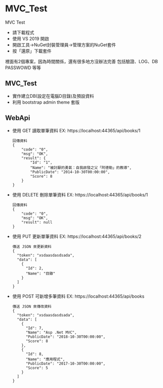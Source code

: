 # MVC_Test
MVC Test

- 請下載程式
- 使用 VS 2019 開啟
- 開啟工具->NuGet封裝管理員->管理方案的NuGet套件
- 按「還原」下載套件

裡面有2個專案，因為時間關係，還有很多地方沒辦法完善
包括驗證、LOG、DB PASSWOWD 等等

## MVC_Test
- 實作建立DB(設定在電腦D目錄)及預設資料
- 利用 bootstrap admin theme 套版

## WebApi
- 使用 GET 讀取單筆資料 EX: https://localhost:44365/api/books/1
  ```
  回傳資料
  {
      "code": "0",
      "msg": "OK",
      "result": {
          "Id": "1",
          "Name": "被討厭的勇氣：自我啟發之父「阿德勒」的教導",
          "PublicDate": "2014-10-30T00:00:00",
          "Score": 8
      }
  }
  ```
- 使用 DELETE 刪除單筆資料 EX: https://localhost:44365/api/books/1
  ```
  回傳資料
  {
      "code": "0",
      "msg": "OK",
      "result": null
  }
  ```
- 使用 PUT 更新單筆資料 EX: https://localhost:44365/api/books/2
  ```
  傳送 JSON 來更新資料
  {
    "token": "xsdaasdasdsada",
    "data": [
      {
        "Id": 2,
        "Name": "目錄"
      }
    ]
  }
  ```
- 使用 POST 可新增多筆資料 EX: https://localhost:44365/api/books
  ```
  傳送 JSON 來傳改資料
  {
    "token": "xsdaasdasdsada",
    "data": [
      {
        "Id": 7,
        "Name": "Asp .Net MVC",
        "PublicDate": "2018-10-30T00:00:00",
        "Score": 8
      },
      {
        "Id": 8,
        "Name": "應用程式",
        "PublicDate": "2017-10-30T00:00:00",
        "Score": 5
      }
    ]
  }
  ```
